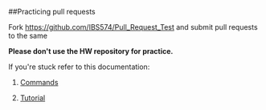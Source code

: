 ##Practicing pull requests

Fork https://github.com/IBS574/Pull_Request_Test and submit pull requests to the same

**Please don't use the HW repository for practice.**

If you're stuck refer to this documentation:

1. [Commands](https://github.com/IBS574/docs/blob/master/docs/git/commands.md)

2. [Tutorial](https://github.com/IBS574/docs/blob/master/docs/git/tutorial.md)
